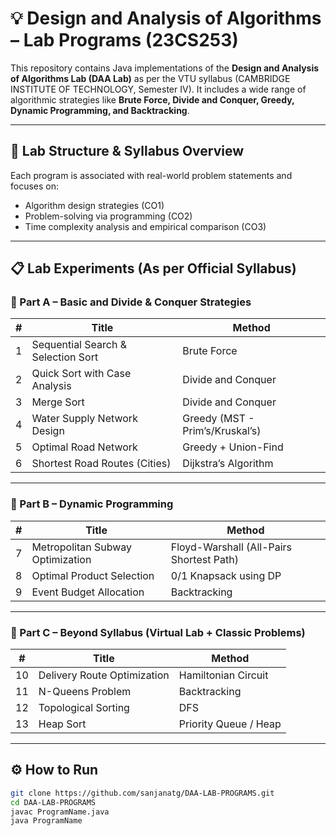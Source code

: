 # 💡 Design and Analysis of Algorithms – Lab Programs (23CS253)

This repository contains Java implementations of the **Design and Analysis of Algorithms Lab (DAA Lab)** as per the VTU syllabus (CAMBRIDGE INSTITUTE OF TECHNOLOGY, Semester IV). It includes a wide range of algorithmic strategies like **Brute Force, Divide and Conquer, Greedy, Dynamic Programming, and Backtracking**.

---

## 🧪 Lab Structure & Syllabus Overview

Each program is associated with real-world problem statements and focuses on:

- Algorithm design strategies (CO1)
- Problem-solving via programming (CO2)
- Time complexity analysis and empirical comparison (CO3)

---

## 📋 Lab Experiments (As per Official Syllabus)

### 🔹 Part A – Basic and Divide & Conquer Strategies
| # | Title | Method |
|--|-------|--------|
| 1 | Sequential Search & Selection Sort | Brute Force |
| 2 | Quick Sort with Case Analysis | Divide and Conquer |
| 3 | Merge Sort | Divide and Conquer |
| 4 | Water Supply Network Design | Greedy (MST - Prim’s/Kruskal’s) |
| 5 | Optimal Road Network | Greedy + Union-Find |
| 6 | Shortest Road Routes (Cities) | Dijkstra’s Algorithm |

---

### 🔹 Part B – Dynamic Programming
| # | Title | Method |
|--|-------|--------|
| 7 | Metropolitan Subway Optimization | Floyd-Warshall (All-Pairs Shortest Path) |
| 8 | Optimal Product Selection | 0/1 Knapsack using DP |
| 9 | Event Budget Allocation | Backtracking |

---

### 🔹 Part C – Beyond Syllabus (Virtual Lab + Classic Problems)
| # | Title | Method |
|--|-------|--------|
| 10 | Delivery Route Optimization | Hamiltonian Circuit |
| 11 | N-Queens Problem | Backtracking |
| 12 | Topological Sorting | DFS |
| 13 | Heap Sort | Priority Queue / Heap |

---

## ⚙️ How to Run

```bash
git clone https://github.com/sanjanatg/DAA-LAB-PROGRAMS.git
cd DAA-LAB-PROGRAMS
javac ProgramName.java
java ProgramName
